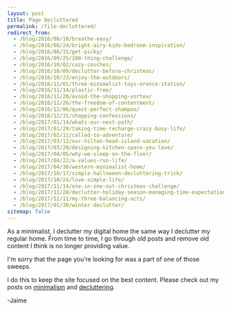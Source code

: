 ```yaml
---
layout: post
title: Page Decluttered
permalink: /file-decluttered/
redirect_from:
  - /blog/2016/08/10/breathe-easy/
  - /blog/2016/08/24/bright-airy-kids-bedroom-inspiration/
  - /blog/2016/08/31/get-picky/
  - /blog/2016/09/25/100-thing-challenge/
  - /blog/2016/10/02/cozy-couches/
  - /blog/2016/10/09/declutter-before-christmas/
  - /blog/2016/10/23/enjoy-the-outdoors/
  - /blog/2016/11/01/three-minimalist-toys-orenco-station/
  - /blog/2016/11/14/plastic-free/
  - /blog/2016/11/20/avoid-the-shopping-vortex/
  - /blog/2016/11/26/the-freedom-of-contentment/
  - /blog/2016/12/06/quest-perfect-shampoo/
  - /blog/2016/12/31/shopping-confessions/
  - /blog/2017/01/14/whats-our-next-path/
  - /blog/2017/01/29/taking-time-recharge-crazy-busy-life/
  - /blog/2017/02/11/called-to-adventure/
  - /blog/2017/03/12/our-hilton-head-island-vacation/
  - /blog/2017/03/20/designing-kitchen-space-you-love/
  - /blog/2017/04/05/why-we-sleep-on-the-floor/
  - /blog/2017/04/22/a-values-run-life/
  - /blog/2017/04/30/western-minimalist-home/
  - /blog/2017/10/17/simple-halloween-decluttering-trick/
  - /blog/2017/10/24/love-simple-life/
  - /blog/2017/11/14/one-in-one-out-christmas-challenge/
  - /blog/2017/11/28/declutter-holiday-season-managing-time-expectations/
  - /blog/2017/12/11/my-three-balancing-acts/
  - /blog/2017/01/30/winter-declutter/
sitemap: false
---
```


As a minimalist, I declutter my digital home the same way I declutter my regular home. From time to time, I go through old posts and remove old content I think is no longer providing value.

I'm sorry that the page you’re looking for was a part of one of those sweeps.

I do this to keep the site focused on the best content. Please check out my posts on [minimalism]({{site.url}}/minimalism) and [decluttering]({{site.url}}/declutter).

-Jaime
